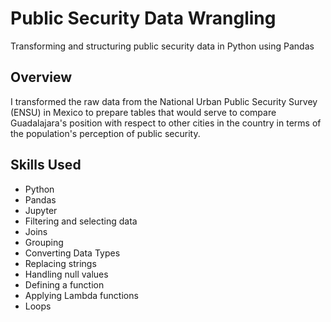 # Public Security Data Wrangling 
Transforming and structuring public security data in Python using Pandas

## Overview
I transformed the raw data from the National Urban Public Security Survey (ENSU) in Mexico to prepare tables that would serve to compare Guadalajara's position with respect to other cities in the country in terms of the population's perception of public security.

## Skills Used
- Python
- Pandas
- Jupyter
- Filtering and selecting data
- Joins
- Grouping
- Converting Data Types
- Replacing strings
- Handling null values
- Defining a function
- Applying Lambda functions
- Loops
